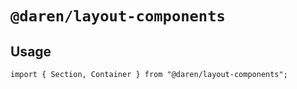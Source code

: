 # `@daren/layout-components`

## Usage

```
import { Section, Container } from "@daren/layout-components";
```
